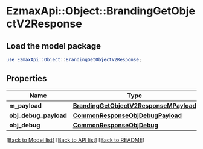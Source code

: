 # EzmaxApi::Object::BrandingGetObjectV2Response

## Load the model package
```perl
use EzmaxApi::Object::BrandingGetObjectV2Response;
```

## Properties
Name | Type | Description | Notes
------------ | ------------- | ------------- | -------------
**m_payload** | [**BrandingGetObjectV2ResponseMPayload**](BrandingGetObjectV2ResponseMPayload.md) |  | 
**obj_debug_payload** | [**CommonResponseObjDebugPayload**](CommonResponseObjDebugPayload.md) |  | [optional] 
**obj_debug** | [**CommonResponseObjDebug**](CommonResponseObjDebug.md) |  | [optional] 

[[Back to Model list]](../README.md#documentation-for-models) [[Back to API list]](../README.md#documentation-for-api-endpoints) [[Back to README]](../README.md)



